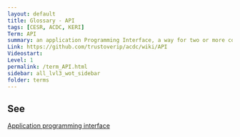 ```yaml
---
layout: default
title: Glossary - API
tags: [CESR, ACDC, KERI]
Term: API
summary: an application Programming Interface, a way for two or more computer programs to communicate with each other.
Link: https://github.com/trustoverip/acdc/wiki/API
Videostart:
Level: 1
permalink: /term_API.html
sidebar: all_lvl3_wot_sidebar
folder: terms
---
```


## See

[Application programming interface](application-programming-interface)
